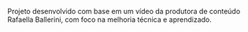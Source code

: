 Projeto desenvolvido com base em um vídeo da produtora de conteúdo Rafaella Ballerini, com foco na melhoria técnica e aprendizado.
